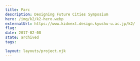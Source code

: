 ```yaml
---
title: Parc
description: Designing Future Cities Symposium
hero: /img/k2/k2-hero.webp
externalUrl: https://www.kidnext.design.kyushu-u.ac.jp/k2/
flag:
date: 2017-02-08
state: archived
tags:

layout: layouts/project.njk
---
```

